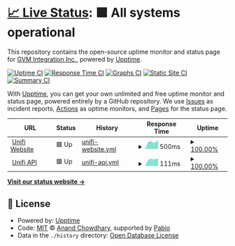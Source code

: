 # [📈 Live Status](https://status.gvmunifi.com): <!--live status--> **🟩 All systems operational**

This repository contains the open-source uptime monitor and status page for [GVM Integration Inc.](https://status.gvmunifi.com), powered by [Upptime](https://github.com/upptime/upptime).

[![Uptime CI](https://github.com/GVM-Integration-Inc/StatusPage/workflows/Uptime%20CI/badge.svg)](https://github.com/GVM-Integration-Inc/StatusPage/actions?query=workflow%3A%22Uptime+CI%22)
[![Response Time CI](https://github.com/GVM-Integration-Inc/StatusPage/workflows/Response%20Time%20CI/badge.svg)](https://github.com/GVM-Integration-Inc/StatusPage/actions?query=workflow%3A%22Response+Time+CI%22)
[![Graphs CI](https://github.com/GVM-Integration-Inc/StatusPage/workflows/Graphs%20CI/badge.svg)](https://github.com/GVM-Integration-Inc/StatusPage/actions?query=workflow%3A%22Graphs+CI%22)
[![Static Site CI](https://github.com/GVM-Integration-Inc/StatusPage/workflows/Static%20Site%20CI/badge.svg)](https://github.com/GVM-Integration-Inc/StatusPage/actions?query=workflow%3A%22Static+Site+CI%22)
[![Summary CI](https://github.com/GVM-Integration-Inc/StatusPage/workflows/Summary%20CI/badge.svg)](https://github.com/GVM-Integration-Inc/StatusPage/actions?query=workflow%3A%22Summary+CI%22)

With [Upptime](https://upptime.js.org), you can get your own unlimited and free uptime monitor and status page, powered entirely by a GitHub repository. We use [Issues](https://github.com/GVM-Integration-Inc/StatusPage/issues) as incident reports, [Actions](https://github.com/GVM-Integration-Inc/StatusPage/actions) as uptime monitors, and [Pages](https://status.gvmunifi.com) for the status page.

<!--start: status pages-->
<!-- This summary is generated by Upptime (https://github.com/upptime/upptime) -->
<!-- Do not edit this manually, your changes will be overwritten -->
<!-- prettier-ignore -->
| URL | Status | History | Response Time | Uptime |
| --- | ------ | ------- | ------------- | ------ |
| <img alt="" src="https://icons.duckduckgo.com/ip3/gvmunifi.com.ico" height="13"> [Unifi Website](https://gvmunifi.com) | 🟩 Up | [unifi-website.yml](https://github.com/GVM-Integration-Inc/StatusPage/commits/HEAD/history/unifi-website.yml) | <details><summary><img alt="Response time graph" src="./graphs/unifi-website/response-time-week.png" height="20"> 500ms</summary><br><a href="https://status.gvmunifi.com/history/unifi-website"><img alt="Response time 500" src="https://img.shields.io/endpoint?url=https%3A%2F%2Fraw.githubusercontent.com%2FGVM-Integration-Inc%2FStatusPage%2FHEAD%2Fapi%2Funifi-website%2Fresponse-time.json"></a><br><a href="https://status.gvmunifi.com/history/unifi-website"><img alt="24-hour response time 500" src="https://img.shields.io/endpoint?url=https%3A%2F%2Fraw.githubusercontent.com%2FGVM-Integration-Inc%2FStatusPage%2FHEAD%2Fapi%2Funifi-website%2Fresponse-time-day.json"></a><br><a href="https://status.gvmunifi.com/history/unifi-website"><img alt="7-day response time 500" src="https://img.shields.io/endpoint?url=https%3A%2F%2Fraw.githubusercontent.com%2FGVM-Integration-Inc%2FStatusPage%2FHEAD%2Fapi%2Funifi-website%2Fresponse-time-week.json"></a><br><a href="https://status.gvmunifi.com/history/unifi-website"><img alt="30-day response time 500" src="https://img.shields.io/endpoint?url=https%3A%2F%2Fraw.githubusercontent.com%2FGVM-Integration-Inc%2FStatusPage%2FHEAD%2Fapi%2Funifi-website%2Fresponse-time-month.json"></a><br><a href="https://status.gvmunifi.com/history/unifi-website"><img alt="1-year response time 500" src="https://img.shields.io/endpoint?url=https%3A%2F%2Fraw.githubusercontent.com%2FGVM-Integration-Inc%2FStatusPage%2FHEAD%2Fapi%2Funifi-website%2Fresponse-time-year.json"></a></details> | <details><summary><a href="https://status.gvmunifi.com/history/unifi-website">100.00%</a></summary><a href="https://status.gvmunifi.com/history/unifi-website"><img alt="All-time uptime 100.00%" src="https://img.shields.io/endpoint?url=https%3A%2F%2Fraw.githubusercontent.com%2FGVM-Integration-Inc%2FStatusPage%2FHEAD%2Fapi%2Funifi-website%2Fuptime.json"></a><br><a href="https://status.gvmunifi.com/history/unifi-website"><img alt="24-hour uptime 100.00%" src="https://img.shields.io/endpoint?url=https%3A%2F%2Fraw.githubusercontent.com%2FGVM-Integration-Inc%2FStatusPage%2FHEAD%2Fapi%2Funifi-website%2Fuptime-day.json"></a><br><a href="https://status.gvmunifi.com/history/unifi-website"><img alt="7-day uptime 100.00%" src="https://img.shields.io/endpoint?url=https%3A%2F%2Fraw.githubusercontent.com%2FGVM-Integration-Inc%2FStatusPage%2FHEAD%2Fapi%2Funifi-website%2Fuptime-week.json"></a><br><a href="https://status.gvmunifi.com/history/unifi-website"><img alt="30-day uptime 100.00%" src="https://img.shields.io/endpoint?url=https%3A%2F%2Fraw.githubusercontent.com%2FGVM-Integration-Inc%2FStatusPage%2FHEAD%2Fapi%2Funifi-website%2Fuptime-month.json"></a><br><a href="https://status.gvmunifi.com/history/unifi-website"><img alt="1-year uptime 100.00%" src="https://img.shields.io/endpoint?url=https%3A%2F%2Fraw.githubusercontent.com%2FGVM-Integration-Inc%2FStatusPage%2FHEAD%2Fapi%2Funifi-website%2Fuptime-year.json"></a></details>
| <img alt="" src="https://icons.duckduckgo.com/ip3/gvmunifi.com.ico" height="13"> [Unifi API](https://gvmunifi.com/api/time) | 🟩 Up | [unifi-api.yml](https://github.com/GVM-Integration-Inc/StatusPage/commits/HEAD/history/unifi-api.yml) | <details><summary><img alt="Response time graph" src="./graphs/unifi-api/response-time-week.png" height="20"> 111ms</summary><br><a href="https://status.gvmunifi.com/history/unifi-api"><img alt="Response time 111" src="https://img.shields.io/endpoint?url=https%3A%2F%2Fraw.githubusercontent.com%2FGVM-Integration-Inc%2FStatusPage%2FHEAD%2Fapi%2Funifi-api%2Fresponse-time.json"></a><br><a href="https://status.gvmunifi.com/history/unifi-api"><img alt="24-hour response time 111" src="https://img.shields.io/endpoint?url=https%3A%2F%2Fraw.githubusercontent.com%2FGVM-Integration-Inc%2FStatusPage%2FHEAD%2Fapi%2Funifi-api%2Fresponse-time-day.json"></a><br><a href="https://status.gvmunifi.com/history/unifi-api"><img alt="7-day response time 111" src="https://img.shields.io/endpoint?url=https%3A%2F%2Fraw.githubusercontent.com%2FGVM-Integration-Inc%2FStatusPage%2FHEAD%2Fapi%2Funifi-api%2Fresponse-time-week.json"></a><br><a href="https://status.gvmunifi.com/history/unifi-api"><img alt="30-day response time 111" src="https://img.shields.io/endpoint?url=https%3A%2F%2Fraw.githubusercontent.com%2FGVM-Integration-Inc%2FStatusPage%2FHEAD%2Fapi%2Funifi-api%2Fresponse-time-month.json"></a><br><a href="https://status.gvmunifi.com/history/unifi-api"><img alt="1-year response time 111" src="https://img.shields.io/endpoint?url=https%3A%2F%2Fraw.githubusercontent.com%2FGVM-Integration-Inc%2FStatusPage%2FHEAD%2Fapi%2Funifi-api%2Fresponse-time-year.json"></a></details> | <details><summary><a href="https://status.gvmunifi.com/history/unifi-api">100.00%</a></summary><a href="https://status.gvmunifi.com/history/unifi-api"><img alt="All-time uptime 100.00%" src="https://img.shields.io/endpoint?url=https%3A%2F%2Fraw.githubusercontent.com%2FGVM-Integration-Inc%2FStatusPage%2FHEAD%2Fapi%2Funifi-api%2Fuptime.json"></a><br><a href="https://status.gvmunifi.com/history/unifi-api"><img alt="24-hour uptime 100.00%" src="https://img.shields.io/endpoint?url=https%3A%2F%2Fraw.githubusercontent.com%2FGVM-Integration-Inc%2FStatusPage%2FHEAD%2Fapi%2Funifi-api%2Fuptime-day.json"></a><br><a href="https://status.gvmunifi.com/history/unifi-api"><img alt="7-day uptime 100.00%" src="https://img.shields.io/endpoint?url=https%3A%2F%2Fraw.githubusercontent.com%2FGVM-Integration-Inc%2FStatusPage%2FHEAD%2Fapi%2Funifi-api%2Fuptime-week.json"></a><br><a href="https://status.gvmunifi.com/history/unifi-api"><img alt="30-day uptime 100.00%" src="https://img.shields.io/endpoint?url=https%3A%2F%2Fraw.githubusercontent.com%2FGVM-Integration-Inc%2FStatusPage%2FHEAD%2Fapi%2Funifi-api%2Fuptime-month.json"></a><br><a href="https://status.gvmunifi.com/history/unifi-api"><img alt="1-year uptime 100.00%" src="https://img.shields.io/endpoint?url=https%3A%2F%2Fraw.githubusercontent.com%2FGVM-Integration-Inc%2FStatusPage%2FHEAD%2Fapi%2Funifi-api%2Fuptime-year.json"></a></details>

<!--end: status pages-->

[**Visit our status website →**](https://status.gvmunifi.com)

## 📄 License

- Powered by: [Upptime](https://github.com/upptime/upptime)
- Code: [MIT](./LICENSE) © [Anand Chowdhary](https://anandchowdhary.com), supported by [Pabio](https://pabio.com)
- Data in the `./history` directory: [Open Database License](https://opendatacommons.org/licenses/odbl/1-0/)
